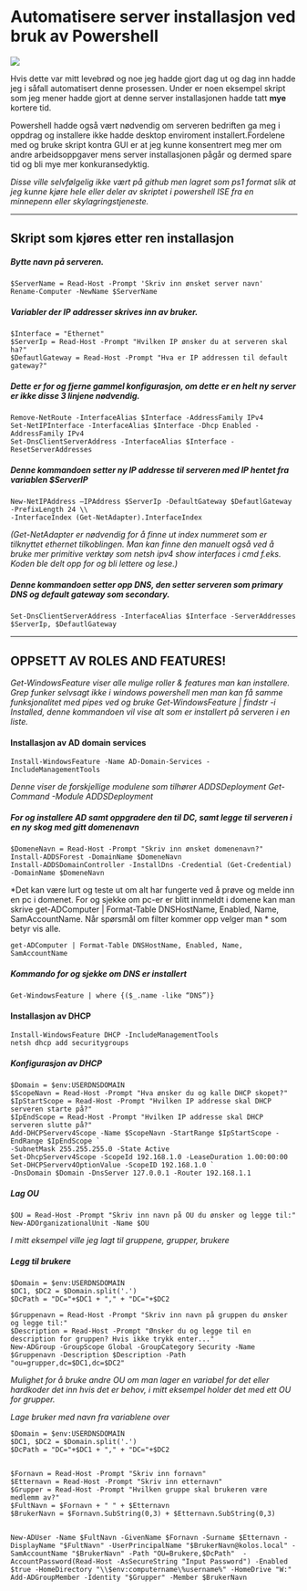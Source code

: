 # Automatisere server installasjon ved bruk av Powershell
![](https://i0.wp.com/blogit.create.pt/wp-content/uploads/2017/02/powershell-cim_1.jpg?fit=1118%2C628&ssl=1)

Hvis dette var mitt levebrød og noe jeg hadde gjort dag ut og dag inn hadde jeg i såfall automatisert denne prosessen.
Under er noen eksempel skript som jeg mener hadde gjort at denne server installasjonen hadde tatt **mye** kortere tid.

Powershell hadde også vært nødvendig om serveren bedriften ga meg i oppdrag og installere
ikke hadde desktop enviroment installert.Fordelene med og bruke skript kontra GUI er at jeg kunne konsentrert meg mer om andre arbeidsoppgaver mens server installasjonen pågår og dermed spare tid og bli mye mer konkuransedyktig.

*Disse ville selvfølgelig ikke vært på github men lagret som ps1 format slik at jeg kunne kjøre hele eller deler av skriptet i powershell ISE fra en minnepenn eller skylagringstjeneste.*

---
## Skript som kjøres etter ren installasjon  ##

##### Bytte navn på serveren. #####
```{PowerShell}
$ServerName = Read-Host -Prompt 'Skriv inn ønsket server navn'
Rename-Computer -NewName $ServerName
```

##### Variabler der IP addresser skrives inn av bruker. #####
```
$Interface = "Ethernet"
$ServerIp = Read-Host -Prompt "Hvilken IP ønsker du at serveren skal ha?"
$DefautlGateway = Read-Host -Prompt "Hva er IP addressen til default gateway?"
```

##### Dette er for og fjerne gammel konfigurasjon, om dette er en helt ny server er ikke disse 3 linjene nødvendig. #####
```
Remove-NetRoute -InterfaceAlias $Interface -AddressFamily IPv4
Set-NetIPInterface -InterfaceAlias $Interface -Dhcp Enabled -AddressFamily IPv4
Set-DnsClientServerAddress -InterfaceAlias $Interface -ResetServerAddresses
```
##### Denne kommandoen setter ny IP addresse til serveren med IP hentet fra variablen $ServerIP #####
```
New-NetIPAddress –IPAddress $ServerIp -DefaultGateway $DefautlGateway -PrefixLength 24 \\
-InterfaceIndex (Get-NetAdapter).InterfaceIndex
```
*(Get-NetAdapter er nødvendig for å finne ut index nummeret som er tilknyttet ethernet tilkoblingen. Man kan finne den manuelt også ved å bruke mer primitive verktøy som netsh ipv4 show interfaces i cmd f.eks. Koden ble delt opp
for og bli lettere og lese.)*

##### Denne kommandoen setter opp DNS, den setter serveren som primary DNS og default gateway som secondary. #####
```
Set-DnsClientServerAddress -InterfaceAlias $Interface -ServerAddresses $ServerIp, $DefautlGateway
```

---

## OPPSETT AV ROLES AND FEATURES! ##

*Get-WindowsFeature viser alle mulige roller & features man kan installere.*
*Grep funker selvsagt ikke i windows powershell men man kan få samme funksjonalitet med pipes ved og bruke*
*Get-WindowsFeature | findstr -i Installed, denne kommandoen vil vise alt som er installert på serveren i en liste.*

#### Installasjon av AD domain services ####
```
Install-WindowsFeature -Name AD-Domain-Services -IncludeManagementTools
```

*Denne viser de forskjellige modulene som tilhører ADDSDeployment
Get-Command -Module ADDSDeployment*

##### For og installere AD samt oppgradere den til DC, samt legge til serveren i en ny skog med gitt domenenavn #####
```
$DomeneNavn = Read-Host -Prompt "Skriv inn ønsket domenenavn?"
Install-ADDSForest -DomainName $DomeneNavn
Install-ADDSDomainController -InstallDns -Credential (Get-Credential) -DomainName $DomeneNavn
```

*Det kan være lurt og teste ut om alt har fungerte ved å prøve og melde inn en pc i domenet. For og sjekke om pc-er er blitt innmeldt i domene kan man
skrive get-ADComputer | Format-Table DNSHostName, Enabled, Name, SamAccountName. Når spørsmål om filter kommer opp velger man * som betyr vis alle.
```
get-ADComputer | Format-Table DNSHostName, Enabled, Name, SamAccountName
```
##### Kommando for og sjekke om DNS er installert #####
```
Get-WindowsFeature | where {($_.name -like “DNS”)}
```

#### Installasjon av DHCP ####
```
Install-WindowsFeature DHCP -IncludeManagementTools
netsh dhcp add securitygroups
```
##### Konfigurasjon av DHCP #####
```
$Domain = $env:USERDNSDOMAIN
$ScopeNavn = Read-Host -Prompt "Hva ønsker du og kalle DHCP skopet?"
$IpStartScope = Read-Host -Prompt "Hvilken IP addresse skal DHCP serveren starte på?"
$IpEndScope = Read-Host -Prompt "Hvilken IP addresse skal DHCP serveren slutte på?"
Add-DHCPServerv4Scope -Name $ScopeNavn -StartRange $IpStartScope -EndRange $IpEndScope `
-SubnetMask 255.255.255.0 -State Active
Set-DhcpServerv4Scope -ScopeId 192.168.1.0 -LeaseDuration 1.00:00:00
Set-DHCPServerv4OptionValue -ScopeID 192.168.1.0 `
-DnsDomain $Domain -DnsServer 127.0.0.1 -Router 192.168.1.1
```

##### Lag OU #####
```
$OU = Read-Host -Prompt "Skriv inn navn på OU du ønsker og legge til:"
New-ADOrganizationalUnit -Name $OU
```
*I mitt eksempel ville jeg lagt til gruppene, grupper, brukere*

##### Legg til brukere #####
```
$Domain = $env:USERDNSDOMAIN
$DC1, $DC2 = $Domain.split('.')
$DcPath = "DC="+$DC1 + "," + "DC="+$DC2

$Gruppenavn = Read-Host -Prompt "Skriv inn navn på gruppen du ønsker og legge til:"
$Description = Read-Host -Prompt "Ønsker du og legge til en description for gruppen? Hvis ikke trykk enter..."
New-ADGroup -GroupScope Global -GroupCategory Security -Name $Gruppenavn -Description $Description -Path "ou=grupper,dc=$DC1,dc=$DC2"
```
*Mulighet for å bruke andre OU om man lager en variabel for det eller hardkoder det inn hvis det er behov, i mitt eksempel holder det med ett OU for grupper.*

*Lage bruker med navn fra variablene over*

```
$Domain = $env:USERDNSDOMAIN
$DC1, $DC2 = $Domain.split('.')
$DcPath = "DC="+$DC1 + "," + "DC="+$DC2


$Fornavn = Read-Host -Prompt "Skriv inn fornavn"
$Etternavn = Read-Host -Prompt "Skriv inn etternavn"
$Grupper = Read-Host -Prompt "Hvilken gruppe skal brukeren være medlemm av?"
$FultNavn = $Fornavn + " " + $Etternavn
$BrukerNavn = $Fornavn.SubString(0,3) + $Etternavn.SubString(0,3)


New-ADUser -Name $FultNavn -GivenName $Fornavn -Surname $Etternavn -DisplayName "$FultNavn" -UserPrincipalName "$BrukerNavn@kolos.local" -SamAccountName "$BrukerNavn" -Path "OU=Brukere,$DcPath"  -AccountPassword(Read-Host -AsSecureString "Input Password") -Enabled $true -HomeDirectory "\\$env:computername\%username%" -HomeDrive "W:"
Add-ADGroupMember -Identity "$Grupper" -Member $BrukerNavn
```

